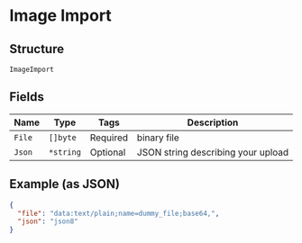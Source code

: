 
# Image Import

## Structure

`ImageImport`

## Fields

| Name | Type | Tags | Description |
|  --- | --- | --- | --- |
| `File` | `[]byte` | Required | binary file |
| `Json` | `*string` | Optional | JSON string describing your upload |

## Example (as JSON)

```json
{
  "file": "data:text/plain;name=dummy_file;base64,",
  "json": "json8"
}
```

